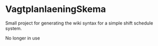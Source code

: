 # VagtplanlaeningSkema

Small project for generating the wiki syntax for a simple shift schedule system. 

No longer in use
